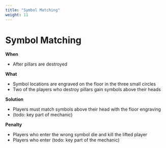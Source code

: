 ```yaml
---
title: "Symbol Matching"
weight: 11
---
```


# Symbol Matching

**When**
- After pillars are destroyed

**What**
- Symbol locations are engraved on the floor in the three small circles
- Two of the players who destroy pillars gain symbols above their heads

**Solution**
- Players must match symbols above their head with the floor engraving
- (todo: key part of mechanic)

**Penalty**
- Players who enter the wrong symbol die and kill the lifted player
- Players who enter (todo: key part of the mechanic)
